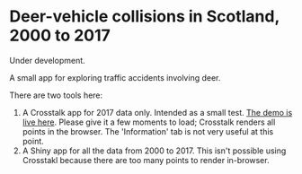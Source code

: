 # Deer-vehicle collisions in Scotland, 2000 to 2017

Under development.

A small app for exploring traffic accidents involving deer.

There are two tools here:

1. A Crosstalk app for 2017 data only. Intended as a small test. [The demo is live here](https://matt-dray.github.io/scot-deer-collisions/). Please give it a few moments to load; Crosstalk renders all points in the browser. The 'Information' tab is not very useful at this point.
1. A Shiny app for all the data from 2000 to 2017. This isn't possible using Crosstakl because there are too many points to render in-browser.